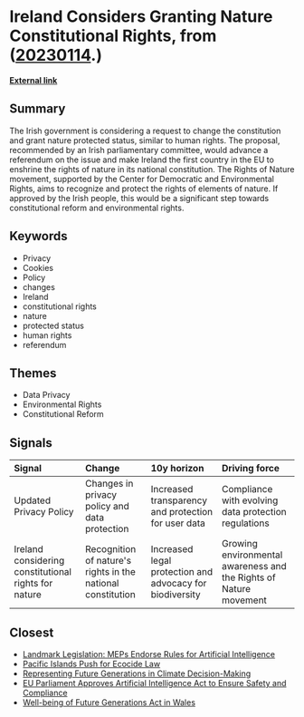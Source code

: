 # __Ireland Considers Granting Nature Constitutional Rights__, from ([20230114](https://kghosh.substack.com/p/20230114).)

__[External link](https://www.bbc.com/news/articles/cd1d959wkq0o.amp)__



## Summary

The Irish government is considering a request to change the constitution and grant nature protected status, similar to human rights. The proposal, recommended by an Irish parliamentary committee, would advance a referendum on the issue and make Ireland the first country in the EU to enshrine the rights of nature in its national constitution. The Rights of Nature movement, supported by the Center for Democratic and Environmental Rights, aims to recognize and protect the rights of elements of nature. If approved by the Irish people, this would be a significant step towards constitutional reform and environmental rights.

## Keywords

* Privacy
* Cookies
* Policy
* changes
* Ireland
* constitutional rights
* nature
* protected status
* human rights
* referendum

## Themes

* Data Privacy
* Environmental Rights
* Constitutional Reform

## Signals

| Signal                                               | Change                                                      | 10y horizon                                              | Driving force                                                     |
|:-----------------------------------------------------|:------------------------------------------------------------|:---------------------------------------------------------|:------------------------------------------------------------------|
| Updated Privacy Policy                               | Changes in privacy policy and data protection               | Increased transparency and protection for user data      | Compliance with evolving data protection regulations              |
| Ireland considering constitutional rights for nature | Recognition of nature's rights in the national constitution | Increased legal protection and advocacy for biodiversity | Growing environmental awareness and the Rights of Nature movement |

## Closest

* [Landmark Legislation: MEPs Endorse Rules for Artificial Intelligence](550199f663e5e26f2824e80f55126c56)
* [Pacific Islands Push for Ecocide Law](eacb2906be863542334fbad665f2379a)
* [Representing Future Generations in Climate Decision-Making](32228bbf929d81d39a1808dd9b7c4493)
* [EU Parliament Approves Artificial Intelligence Act to Ensure Safety and Compliance](620cdc3041430333c4c479a471f67fdb)
* [Well-being of Future Generations Act in Wales](3938700a79bbde32972657f9eb7b1b69)